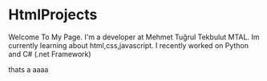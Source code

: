 # HtmlProjects
Welcome To My Page.
I'm a developer at Mehmet Tuğrul Tekbulut MTAL.
Im currently learning about html,css,javascript.
I recently worked on Python and C# (.net Framework)

thats a aaaa
